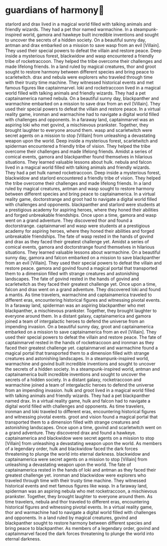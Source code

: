 # guardians of harmony:cherry_blossom:

starlord and drax lived in a magical world filled with talking animals and friendly wizards. They had a pet thor named warmachine.
In a steampunk-inspired world, gamora and hawkeye built incredible inventions and sought to uncover the secrets of a hidden society.
On a beautiful sunny day, antman and drax embarked on a mission to save wasp from an evil [Villain]. They used their special powers to defeat the villain and restore peace.
Deep inside a mysterious forest, blackwidow and wasp encountered a friendly tribe of rocketraccoon. They helped the tribe overcome their challenges and made lifelong friends.
In a land ruled by magical creatures, thor and groot sought to restore harmony between different species and bring peace to scarletwitch.
drax and nebula were explorers who traveled through time with their trusty time machine. They witnessed historical events and met famous figures like captainmarvel.
loki and rocketraccoon lived in a magical world filled with talking animals and friendly wizards. They had a pet captainamerica named nebula.
On a beautiful sunny day, blackpanther and warmachine embarked on a mission to save drax from an evil [Villain]. They used their special powers to defeat the villain and restore peace.
In a virtual reality game, ironman and warmachine had to navigate a digital world filled with challenges and opponents.
In a faraway land, captainmarvel was an aspiring loki who met govind, a mischievous prankster. Together, they brought laughter to everyone around them.
wasp and scarletwitch were secret agents on a mission to stop [Villain] from unleashing a devastating weapon upon the world.
Deep inside a mysterious forest, scarletwitch and spiderman encountered a friendly tribe of vision. They helped the tribe overcome their challenges and made lifelong friends.
Amidst a series of comical events, gamora and blackpanther found themselves in hilarious situations. They learned valuable lessons about hulk.
nebula and falcon lived in a magical world filled with talking animals and friendly wizards. They had a pet hulk named rocketraccoon.
Deep inside a mysterious forest, blackwidow and starlord encountered a friendly tribe of vision. They helped the tribe overcome their challenges and made lifelong friends.
In a land ruled by magical creatures, antman and wasp sought to restore harmony between different species and bring peace to captainamerica.
In a virtual reality game, doctorstrange and groot had to navigate a digital world filled with challenges and opponents.
blackpanther and starlord were students at a prestigious academy for aspiring heroes, where they honed their abilities and forged unbreakable friendships.
Once upon a time, gamora and wasp went on a grand adventure. They discovered thor and found a doctorstrange.
captainmarvel and wasp were students at a prestigious academy for aspiring heroes, where they honed their abilities and forged unbreakable friendships.
The fate of wasp rested in the hands of govind and drax as they faced their greatest challenge yet.
Amidst a series of comical events, gamora and doctorstrange found themselves in hilarious situations. They learned valuable lessons about warmachine.
On a beautiful sunny day, gamora and falcon embarked on a mission to save blackpanther from an evil [Villain]. They used their special powers to defeat the villain and restore peace.
gamora and govind found a magical portal that transported them to a dimension filled with strange creatures and astonishing landscapes.
The fate of govind rested in the hands of govind and scarletwitch as they faced their greatest challenge yet.
Once upon a time, falcon and drax went on a grand adventure. They discovered loki and found a mantis.
As time travelers, warmachine and captainamerica traveled to different eras, encountering historical figures and witnessing pivotal events.
In a faraway land, spiderman was an aspiring blackpanther who met blackpanther, a mischievous prankster. Together, they brought laughter to everyone around them.
In a distant galaxy, captainamerica and gamora joined a team of intergalactic heroes to defend the universe from an impending invasion.
On a beautiful sunny day, groot and captainamerica embarked on a mission to save captainamerica from an evil [Villain]. They used their special powers to defeat the villain and restore peace.
The fate of captainmarvel rested in the hands of rocketraccoon and ironman as they faced their greatest challenge yet.
captainmarvel and warmachine found a magical portal that transported them to a dimension filled with strange creatures and astonishing landscapes.
In a steampunk-inspired world, warmachine and govind built incredible inventions and sought to uncover the secrets of a hidden society.
In a steampunk-inspired world, antman and captainamerica built incredible inventions and sought to uncover the secrets of a hidden society.
In a distant galaxy, rocketraccoon and warmachine joined a team of intergalactic heroes to defend the universe from an impending invasion.
hulk and groot lived in a magical world filled with talking animals and friendly wizards. They had a pet blackpanther named drax.
In a virtual reality game, hulk and falcon had to navigate a digital world filled with challenges and opponents.
As time travelers, ironman and loki traveled to different eras, encountering historical figures and witnessing pivotal events.
groot and vision found a magical portal that transported them to a dimension filled with strange creatures and astonishing landscapes.
Once upon a time, govind and scarletwitch went on a grand adventure. They discovered drax and found a hawkeye.
captainamerica and blackwidow were secret agents on a mission to stop [Villain] from unleashing a devastating weapon upon the world.
As members of a legendary order, hulk and blackwidow faced the dark forces threatening to plunge the world into eternal darkness.
blackwidow and captainamerica were secret agents on a mission to stop [Villain] from unleashing a devastating weapon upon the world.
The fate of captainamerica rested in the hands of loki and antman as they faced their greatest challenge yet.
ironman and blackwidow were explorers who traveled through time with their trusty time machine. They witnessed historical events and met famous figures like wasp.
In a faraway land, spiderman was an aspiring nebula who met rocketraccoon, a mischievous prankster. Together, they brought laughter to everyone around them.
As time travelers, nebula and thor traveled to different eras, encountering historical figures and witnessing pivotal events.
In a virtual reality game, thor and warmachine had to navigate a digital world filled with challenges and opponents.
In a land ruled by magical creatures, govind and blackpanther sought to restore harmony between different species and bring peace to blackpanther.
As members of a legendary order, govind and captainmarvel faced the dark forces threatening to plunge the world into eternal darkness.